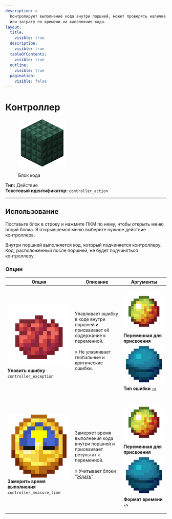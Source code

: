 ```yaml
---
description: >-
  Контролирует выполнение кода внутри поршней, может проверять наличие ошибки
  или затрату по времени на выполнение кода.
layout:
  title:
    visible: true
  description:
    visible: true
  tableOfContents:
    visible: true
  outline:
    visible: true
  pagination:
    visible: false
---
```


# Контроллер

<figure><img src="../../../.gitbook/assets/dark_prismarine.png" alt="" width="150"><figcaption><p>Блок кода</p></figcaption></figure>

**Тип:** Действие\
**Текстовый идентификатор:** `controller_action`

***

## Использование

Поставьте блок в строку и нажмите ПКМ по нему, чтобы открыть меню опций блока. В открывшемся меню выберите нужное действие контроллера.

Внутри поршней выполняется код, который подчиняется контроллеру. Код, расположенный после поршней, не будет подчиняться контроллеру.

### Опции

| Опция                                                                                                                                                            | Описание                                                                                                                                                                        | Аргументы                                                                                                                                                                                                                                                                                                                                                                                                       |
| ---------------------------------------------------------------------------------------------------------------------------------------------------------------- | ------------------------------------------------------------------------------------------------------------------------------------------------------------------------------- | --------------------------------------------------------------------------------------------------------------------------------------------------------------------------------------------------------------------------------------------------------------------------------------------------------------------------------------------------------------------------------------------------------------- |
| <p><img src="../../../.gitbook/assets/red_dye.png" alt="" data-size="line"> <strong>Уловить ошибку</strong><br><code>controller_exception</code></p>             | <p>Улавливает ошибку в коде внутри поршней и присваивает её содержание к переменной.<br><br>» Не улавливает глобальные и критические ошибки.</p>                                | <p><a href="../arguments/variable/"><img src="../../../.gitbook/assets/magma_cream.png" alt="" data-size="line"></a> <strong>Переменная для присвоения</strong><br><a href="../arguments/enum.md"><img src="../../../.gitbook/assets/heart_of_the_sea.png" alt="" data-size="line"></a> <strong>Тип ошибки</strong> <a data-footnote-ref href="#user-content-fn-1"><strong><code>-></code></strong></a></p>     |
| <p><img src="../../../.gitbook/assets/clock.png" alt="" data-size="line"> <strong>Замерить время выполнения</strong><br><code>controller_measure_time</code></p> | <p>Замеряет время выполнения кода внутри поршней и присваивает результат к переменной.<br><br>» Учитывает блоки "<a data-footnote-ref href="#user-content-fn-2">Ждать</a>".</p> | <p><a href="../arguments/variable/"><img src="../../../.gitbook/assets/magma_cream.png" alt="" data-size="line"></a> <strong>Переменная для присвоения</strong><br><a href="../arguments/enum.md"><img src="../../../.gitbook/assets/heart_of_the_sea.png" alt="" data-size="line"></a> <strong>Формат времени</strong> <a data-footnote-ref href="#user-content-fn-3"><strong><code>-></code></strong></a></p> |

[^1]: * Предупреждение
    * Ошибка

[^2]: Опция **Ждать** в блоке [**Контроль действий**](control.md).

[^3]: * Наносекунды
    * Микросекунды
    * Миллисекунды
